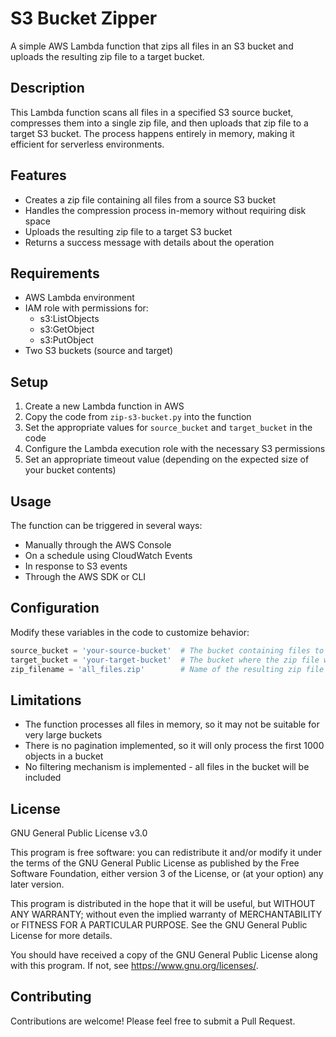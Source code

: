 # S3 Bucket Zipper

A simple AWS Lambda function that zips all files in an S3 bucket and uploads the resulting zip file to a target bucket.

## Description

This Lambda function scans all files in a specified S3 source bucket, compresses them into a single zip file, and then uploads that zip file to a target S3 bucket. The process happens entirely in memory, making it efficient for serverless environments.

## Features

- Creates a zip file containing all files from a source S3 bucket
- Handles the compression process in-memory without requiring disk space
- Uploads the resulting zip file to a target S3 bucket
- Returns a success message with details about the operation

## Requirements

- AWS Lambda environment
- IAM role with permissions for:
  - s3:ListObjects
  - s3:GetObject
  - s3:PutObject
- Two S3 buckets (source and target)

## Setup

1. Create a new Lambda function in AWS
2. Copy the code from `zip-s3-bucket.py` into the function
3. Set the appropriate values for `source_bucket` and `target_bucket` in the code
4. Configure the Lambda execution role with the necessary S3 permissions
5. Set an appropriate timeout value (depending on the expected size of your bucket contents)

## Usage

The function can be triggered in several ways:

- Manually through the AWS Console
- On a schedule using CloudWatch Events
- In response to S3 events
- Through the AWS SDK or CLI

## Configuration

Modify these variables in the code to customize behavior:

```python
source_bucket = 'your-source-bucket'  # The bucket containing files to zip
target_bucket = 'your-target-bucket'  # The bucket where the zip file will be stored
zip_filename = 'all_files.zip'        # Name of the resulting zip file
```

## Limitations

- The function processes all files in memory, so it may not be suitable for very large buckets
- There is no pagination implemented, so it will only process the first 1000 objects in a bucket
- No filtering mechanism is implemented - all files in the bucket will be included

## License

GNU General Public License v3.0

This program is free software: you can redistribute it and/or modify it under the terms of the GNU General Public License as published by the Free Software Foundation, either version 3 of the License, or (at your option) any later version.

This program is distributed in the hope that it will be useful, but WITHOUT ANY WARRANTY; without even the implied warranty of MERCHANTABILITY or FITNESS FOR A PARTICULAR PURPOSE. See the GNU General Public License for more details.

You should have received a copy of the GNU General Public License along with this program. If not, see https://www.gnu.org/licenses/.

## Contributing

Contributions are welcome! Please feel free to submit a Pull Request.
